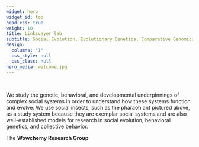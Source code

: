 ```yaml
---
widget: hero
widget_id: top
headless: true
weight: 10
title: Linksvayer lab
subtitle: Social Evolution, Evolutionary Genetics, Comparative Genomics
design:
  columns: "1"
  css_style: null
  css_class: null
hero_media: welcome.jpg
---
```

<br>

W﻿e study the genetic, behavioral, and developmental underpinnings of complex social systems in order to understand how these systems function and evolve. We use social insects, such as the pharaoh ant pictured above, as a study system because they are exemplar social systems and are also well-established models for research in social evolution, behavioral genetics, and collective behavior. 

The **Wowchemy Research Group**